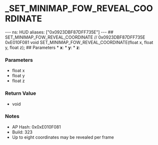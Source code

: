 # _SET_MINIMAP_FOW_REVEAL_COORDINATE

--- ns: HUD aliases: ["0x0923DBF87DFF735E"] --- ## SET_MINIMAP_FOW_REVEAL_COORDINATE  // 0x0923DBF87DFF735E 0xE010F081 void SET_MINIMAP_FOW_REVEAL_COORDINATE(float x, float y, float z);   ## Parameters * **x**: * **y**: * **z**:

### Parameters
* float x
* float y
* float z

### Return Value
* void

### Notes
* AP Hash: 0x0xE010F081
* Build: 323
* Up to eight coordinates may be revealed per frame

